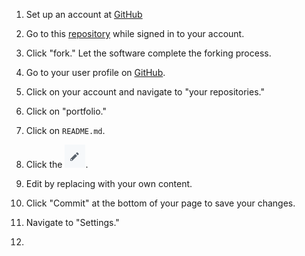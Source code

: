 1. Set up an account at [GitHub](https://github.com)
2. Go to this [repository](https://github.com/milesccoleman/portfolio.git) while signed in to your account. 
3. Click "fork." Let the software complete the forking process. 
4. Go to your user profile on [GitHub](https://github.com). 
5. Click on your account and navigate to "your repositories." 
6. Click on "portfolio." 
7. Click on ```README.md```. 
8. Click the ![edit icon!](edit.png "edit icon"). 
9. Edit by replacing with your own content. 
10. Click "Commit" at the bottom of your page to save your changes. 

11. Navigate to "Settings." 
12. 

